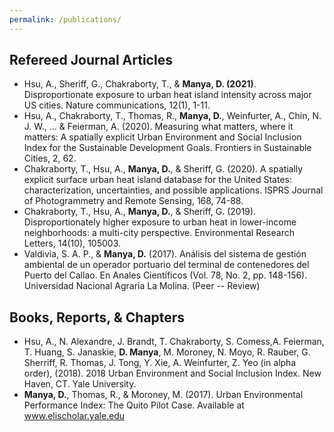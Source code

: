 ```yaml
---
permalink: /publications/
---
```


## Refereed Journal Articles
-   Hsu, A., Sheriff, G., Chakraborty, T., & **Manya, D. (2021)**. Disproportionate exposure to urban heat island intensity across major US cities. Nature communications, 12(1), 1-11.
-   Hsu, A., Chakraborty, T., Thomas, R., **Manya, D.**, Weinfurter, A., Chin, N. J. W., ... & Feierman, A. (2020). Measuring what matters, where it matters: A spatially explicit Urban Environment and Social Inclusion Index for the Sustainable Development Goals. Frontiers in Sustainable Cities, 2, 62.
-   Chakraborty, T., Hsu, A., **Manya, D.**, & Sheriff, G. (2020). A spatially explicit surface urban heat island database for the United States: characterization, uncertainties, and possible applications. ISPRS Journal of Photogrammetry and Remote Sensing, 168, 74-88.
-   Chakraborty, T., Hsu, A., **Manya, D.**, & Sheriff, G. (2019). Disproportionately higher exposure to urban heat in lower-income neighborhoods: a multi-city perspective. Environmental Research Letters, 14(10), 105003.
-   Valdivia, S. A. P., & **Manya, D.** (2017). Análisis del sistema de gestión ambiental de un operador portuario del terminal de contenedores del Puerto del Callao. En Anales Científicos (Vol. 78, No. 2, pp. 148-156). Universidad Nacional Agraria La Molina. (Peer -- Review)


## Books, Reports, & Chapters
-   Hsu, A., N. Alexandre, J. Brandt, T. Chakraborty, S. Comess,A. Feierman, T. Huang, S. Janaskie, **D. Manya**, M. Moroney, N. Moyo, R. Rauber, G. Sherriff, R. Thomas, J. Tong, Y. Xie, A. Weinfurter, Z. Yeo (in alpha order), (2018). 2018 Urban Environment and Social Inclusion Index. New Haven, CT. Yale University.
-   **Manya, D.**, Thomas, R., & Moroney, M. (2017). Urban Environmental Performance Index: The Quito Pilot Case. Available at www.elischolar.yale.edu
